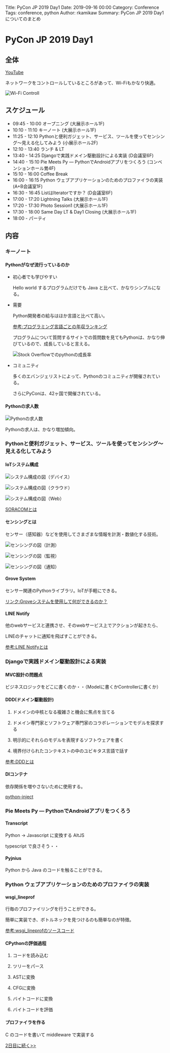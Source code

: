Title: PyCon JP 2019 Day1
Date: 2019-09-16 00:00
Category: Conference
Tags: conference, python
Author: rkamikaw
Summary: PyCon JP 2019 Day1 についてのまとめ

# PyCon JP 2019 Day1

## 全体

[YouTube](https://www.youtube.com/user/PyConJP/videos?view=2&sort=dd)

ネットワークをコントロールしているところがあって、Wi-Fiもかなり快適。

![Wi-Fi Controll](img_pyconjp2019day1/1.JPG)

## スケジュール

* 09:45 - 10:00 オープニング (大展示ホール1F)
* 10:10 - 11:10 キーノート (大展示ホール1F)
* 11:25 - 12:10 Pythonと便利ガジェット、サービス、ツールを使ってセンシング〜見える化してみよう (小展示ホール2F)
* 12:10 - 13:40 ランチ & LT
* 13:40 - 14:25 Djangoで実践ドメイン駆動設計による実装 (D会議室6F)
* 14:40 - 15:10 Pie Meets Py ― PythonでAndroidアプリをつくろう (コンベンションホール鶯4F)
* 15:10 - 16:00 Coffee Break
* 16:00 - 16:15 Python ウェブアプリケーションのためのプロファイラの実装 (A+B会議室1F)
* 16:30 - 16:45 ListはIteratorですか？ (D会議室6F)
* 17:00 - 17:20 Lightning Talks (大展示ホール1F)
* 17:20 - 17:30 Photo Session1 (大展示ホール1F)
* 17:30 - 18:00 Same Day LT & Day1 Closing (大展示ホール1F)
* 18:00 - パーティ

## 内容

### キーノート

#### Pythonがなぜ流行っているのか

* 初心者でも学びやすい

  Hello world するプログラムだけでも Java と比べて、かなりシンプルになる。

* 需要

  Python開発者の給与はほか言語と比べて高い。

  [参考:プログラミング言語ごとの年収ランキング](https://www.bizreach.co.jp/pressroom/pressrelease/2018/0807.html)

  プログラムについて質問するサイトでの質問数を見てもPythonは、かなり伸びているので、成長していると言える。

  ![Stock Overflowでのpythonの成長率](img_pyconjp2019day1/2.png)

* コミュニティ

  多くのエバンジェリストによって、Pythonのコミュニティが開催されている。

  さらにPyConは、42ヶ国で開催されている。

#### Pythonの求人数

  ![Pythonの求人数](img_pyconjp2019day1/3.JPG)

  Pythonの求人は、かなり増加傾向。

### Pythonと便利ガジェット、サービス、ツールを使ってセンシング〜見える化してみよう

#### IoTシステム構成

  ![システム構成の図（デバイス）](img_pyconjp2019day1/4.png)

  ![システム構成の図（クラウド）](img_pyconjp2019day1/5.png)

  ![システム構成の図（Web）](img_pyconjp2019day1/6.png)

  [SORACOMとは](https://qiita.com/Junpei_Takagi/items/2db77582890a02c9b03e)

#### センシングとは

  センサー（感知器）などを使用してさまざまな情報を計測・数値化する技術。

  ![センシングの図（計測）](img_pyconjp2019day1/7.png)

  ![センシングの図（監視）](img_pyconjp2019day1/8.png)

  ![センシングの図（通知）](img_pyconjp2019day1/9.png)

#### Grove System

  センサー関連のPythonライブラリ。IoTが手軽にできる。

  [リンク:Groveシステムを使用して何ができるのか？](https://qiita.com/mine820/items/3a4fea28bfeb48c0e24e)

#### LINE Notify

  他のwebサービスと連携させ、そのwebサービス上でアクションが起きたら、

  LINEのチャットに通知を飛ばすことができる。

  [参考:LINE Notifyとは](https://liginc.co.jp/358121)

### Djangoで実践ドメイン駆動設計による実装

#### MVC設計の問題点

  ビジネスロジックをどこに書くのか・・（Modelに書くかControllerに書くか）

#### DDD(ドメイン駆動設計)

  1. ドメインの中核となる複雑さと機会に焦点を当てる

  2. ドメイン専門家とソフトウェア専門家のコラボレーションでモデルを探求する

  3. 明示的にそれらのモデルを表現するソフトウェアを書く

  4. 境界付けられたコンテキストの中のユビキタス言語で話す

  [参考:DDDとは](https://little-hands.hatenablog.com/entry/2018/12/10/ddd-architecture)

#### DIコンテナ

  依存関係を増やさないために使用する。

  [python-inject](https://qiita.com/ledmonster/items/3b108be6f0967bfe1093)

### Pie Meets Py ― PythonでAndroidアプリをつくろう

#### Transcript

  Python -> Javascript に変換する AltJS

  typescript で良さそう・・

#### Pyjnius

  Python から Java のコードを触ることができる。

### Python ウェブアプリケーションのためのプロファイラの実装

#### wsgi_lineprof

  行毎のプロファイリングを行うことができる。

  簡単に実装でき、ボトルネックを見つけるのも簡単なのが特徴。

  [参考:wsgi_lineprofのソースコード](https://github.com/ymyzk/wsgi_lineprof)

#### CPythonの評価過程

  1. コードを読み込む

  2. ツリーをパース

  3. ASTに変換

  4. CFGに変換

  5. バイトコードに変換

  6. バイトコードを評価

#### プロファイラを作る

  C のコードを書いて middleware で実装する


[2日目に続く>>](https://ryoka419319.github.io/pycon-jp-2019-day2.html)
